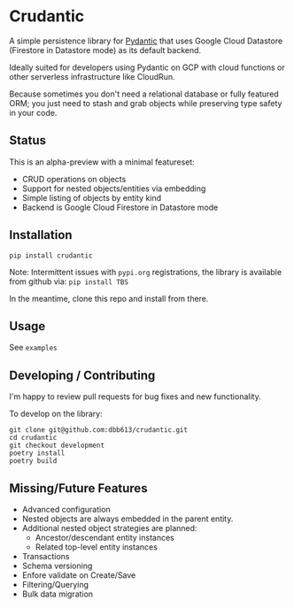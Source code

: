 # Crudantic

A simple persistence library for [Pydantic](https://docs.pydantic.dev/latest/) that uses Google Cloud Datastore (Firestore in Datastore mode) as its default backend.

Ideally suited for developers using Pydantic on GCP with cloud functions or other serverless infrastructure like CloudRun.

Because sometimes you don't need a relational database or fully featured ORM; you just need to stash and grab objects while preserving type safety in your code.

## Status

This is an alpha-preview with a minimal featureset:

- CRUD operations on objects
- Support for nested objects/entities via embedding
- Simple listing of objects by entity kind
- Backend is Google Cloud Firestore in Datastore mode

## Installation

```
pip install crudantic
```

Note: Intermittent issues with `pypi.org` registrations, the library is available from github via: `pip install TBS`

In the meantime, clone this repo and install from there.

## Usage

See `examples`

## Developing / Contributing

I'm happy to review pull requests for bug fixes and new functionality.

To develop on the library:

```
git clone git@github.com:dbb613/crudantic.git
cd crudantic
git checkout development
poetry install
poetry build
```

## Missing/Future Features

- Advanced configuration
- Nested objects are always embedded in the parent entity.
- Additional nested object strategies are planned:
  - Ancestor/descendant entity instances
  - Related top-level entity instances
- Transactions
- Schema versioning
- Enfore validate on Create/Save
- Filtering/Querying
- Bulk data migration
